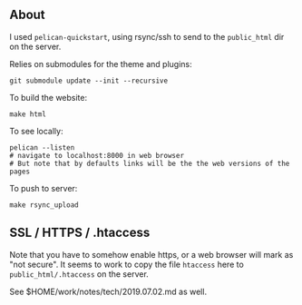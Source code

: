 ## About
I used `pelican-quickstart`, using rsync/ssh to send to the `public_html` dir
on the server.

Relies on submodules for the theme and plugins:

    git submodule update --init --recursive

To build the website:

    make html

To see locally:

    pelican --listen
    # navigate to localhost:8000 in web browser
    # But note that by defaults links will be the the web versions of the pages

To push to server:

    make rsync_upload

## SSL / HTTPS / .htaccess

Note that you have to somehow enable https, or a web browser will mark as "not secure".
It seems to work to copy the file `htaccess` here
to `public_html/.htaccess` on the server.

See $HOME/work/notes/tech/2019.07.02.md as well.
